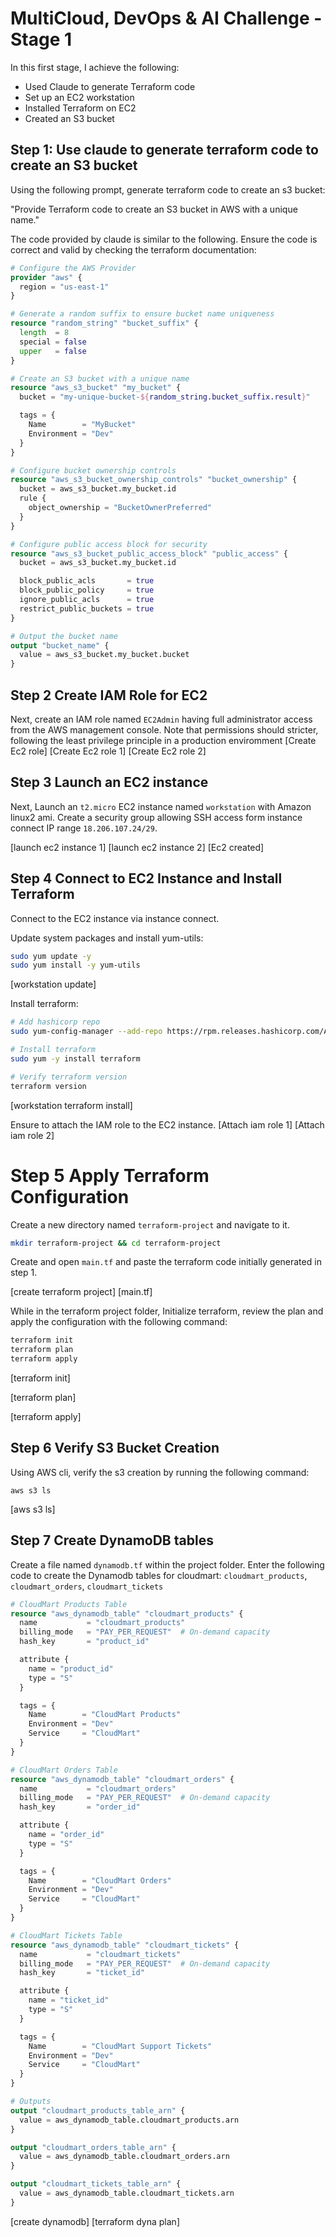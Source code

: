 
# MultiCloud, DevOps & AI Challenge - Stage 1

 In this first stage, I achieve the following:
 - Used Claude to generate Terraform code
 - Set up an EC2 workstation
 - Installed Terraform on EC2
 - Created an S3 bucket

 ## Step 1: Use claude to generate terraform code to create an S3 bucket
Using the following prompt, generate terraform code to create an s3 bucket:

"Provide Terraform code to create an S3 bucket in AWS with a unique name."

The code provided by claude is similar to the following. Ensure the code is correct and valid by checking the terraform documentation:

```tf
# Configure the AWS Provider
provider "aws" {
  region = "us-east-1" 
}

# Generate a random suffix to ensure bucket name uniqueness
resource "random_string" "bucket_suffix" {
  length  = 8
  special = false
  upper   = false
}

# Create an S3 bucket with a unique name
resource "aws_s3_bucket" "my_bucket" {
  bucket = "my-unique-bucket-${random_string.bucket_suffix.result}"

  tags = {
    Name        = "MyBucket"
    Environment = "Dev"
  }
}

# Configure bucket ownership controls
resource "aws_s3_bucket_ownership_controls" "bucket_ownership" {
  bucket = aws_s3_bucket.my_bucket.id
  rule {
    object_ownership = "BucketOwnerPreferred"
  }
}

# Configure public access block for security
resource "aws_s3_bucket_public_access_block" "public_access" {
  bucket = aws_s3_bucket.my_bucket.id

  block_public_acls       = true
  block_public_policy     = true
  ignore_public_acls      = true
  restrict_public_buckets = true
}

# Output the bucket name
output "bucket_name" {
  value = aws_s3_bucket.my_bucket.bucket
}
```
## Step 2 Create IAM Role for EC2
Next, create an IAM role named `EC2Admin` having full administrator access from the AWS management console. Note that permissions should stricter, following the least privilege principle in a production enviromment
[Create Ec2 role]
[Create Ec2 role 1]
[Create Ec2 role 2]

## Step 3 Launch an EC2 instance
Next, Launch an `t2.micro` EC2 instance named `workstation` with Amazon linux2 ami. Create a security group allowing SSH access form instance connect IP range `18.206.107.24/29`.

[launch ec2 instance 1]
[launch ec2 instance 2]
[Ec2 created]

## Step 4 Connect to EC2 Instance and Install Terraform
Connect to the EC2 instance via instance connect. 


Update system packages and install yum-utils:

```sh
sudo yum update -y
sudo yum install -y yum-utils
```
[workstation update]

Install terraform:

```sh
# Add hashicorp repo
sudo yum-config-manager --add-repo https://rpm.releases.hashicorp.com/AmazonLinux/hashicorp.repo

# Install terraform
sudo yum -y install terraform

# Verify terraform version
terraform version

```
[workstation terraform install]

Ensure to attach the IAM role to the EC2 instance.
[Attach iam role 1]
[Attach iam role 2]

# Step 5 Apply Terraform Configuration
Create a new directory named `terraform-project` and navigate to it.

```sh
mkdir terraform-project && cd terraform-project
```


Create and open `main.tf` and paste the terraform code initially generated in step 1.

[create terraform project]
[main.tf]

While in the terraform project folder, Initialize terraform, review the plan and apply the configuration with the following command:

```sh
terraform init
terraform plan
terraform apply
```
[terraform init]

[terraform plan]

[terraform apply]

## Step 6 Verify S3 Bucket Creation
Using AWS cli, verify the s3 creation by running the following command:

```
aws s3 ls
```
[aws s3 ls]

## Step 7 Create DynamoDB tables

Create a file named `dynamodb.tf` within the project folder. Enter the following code to create the Dynamodb tables for cloudmart: `cloudmart_products`, `cloudmart_orders`, `cloudmart_tickets`

```tf
# CloudMart Products Table
resource "aws_dynamodb_table" "cloudmart_products" {
  name           = "cloudmart_products"
  billing_mode   = "PAY_PER_REQUEST"  # On-demand capacity
  hash_key       = "product_id"

  attribute {
    name = "product_id"
    type = "S"
  }

  tags = {
    Name        = "CloudMart Products"
    Environment = "Dev"
    Service     = "CloudMart"
  }
}

# CloudMart Orders Table
resource "aws_dynamodb_table" "cloudmart_orders" {
  name           = "cloudmart_orders"
  billing_mode   = "PAY_PER_REQUEST"  # On-demand capacity
  hash_key       = "order_id"  

  attribute {
    name = "order_id"
    type = "S"
  }

  tags = {
    Name        = "CloudMart Orders"
    Environment = "Dev"
    Service     = "CloudMart"
  }
}

# CloudMart Tickets Table
resource "aws_dynamodb_table" "cloudmart_tickets" {
  name           = "cloudmart_tickets"
  billing_mode   = "PAY_PER_REQUEST"  # On-demand capacity
  hash_key       = "ticket_id"

  attribute {
    name = "ticket_id"
    type = "S"
  }

  tags = {
    Name        = "CloudMart Support Tickets"
    Environment = "Dev"
    Service     = "CloudMart"
  }
}

# Outputs
output "cloudmart_products_table_arn" {
  value = aws_dynamodb_table.cloudmart_products.arn
}

output "cloudmart_orders_table_arn" {
  value = aws_dynamodb_table.cloudmart_orders.arn
}

output "cloudmart_tickets_table_arn" {
  value = aws_dynamodb_table.cloudmart_tickets.arn
}
```

[create dynamodb]
[terraform dyna plan]


